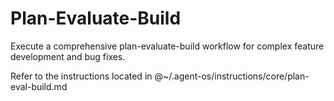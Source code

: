 # Plan-Evaluate-Build

Execute a comprehensive plan-evaluate-build workflow for complex feature development and bug fixes.

Refer to the instructions located in @~/.agent-os/instructions/core/plan-eval-build.md